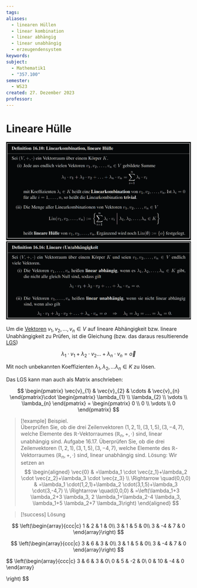 ```yaml
---
tags: 
aliases:
  - linearen Hüllen
  - linear kombination
  - linear abhängig
  - linear unabhängig
  - erzeugendensystem
keywords: 
subject:
  - Mathematik1
  - "357.100"
semester:
  - WS23
created: 27. Dezember 2023
professor:
---
```

 

# Lineare Hülle

![](assets/Pasted%20image%2020240129180934.png)  
![](assets/Pasted%20image%2020240129180921.png)

Um die [Vektoren](../mathe%20(3)/Vektor.md) $v_{1},v_{2},\dots,v_{n}\in V$ auf lineare Abhängigkeit bzw. lineare Unabhängigkeit zu Prüfen, ist die Gleichung (bzw. das daraus resultierende [LGS](../mathe%20(3)/Lineare%20Gleichungssysteme.md))

$$
\lambda_{1}\cdot v_{1}+\lambda_{2}\cdot v_{2}\dots+\lambda_{n}\cdot v_{n}= \vec{o}
$$

Mit noch unbekannten Koeffizienten $\lambda_{1},\lambda_{2},\dots\lambda_{n}\in K$ zu lösen.

Das LGS kann man auch als Matrix anschrieben:

$$
\begin{pmatrix}
\vec{v}_{1} & \vec{v}_{2} & \cdots  & \vec{v}_{n}
\end{pmatrix}\cdot \begin{pmatrix}
\lambda_{1} \\ \lambda_{2} \\ \vdots \\ \lambda_{n}
\end{pmatrix} = \begin{pmatrix}
0 \\ 0 \\ \vdots \\ 0
\end{pmatrix}
$$

> [!example] Beispiel.  
> Überprüfen Sie, ob die drei Zeilenvektoren $(1,2,1),(3,1,5),(3,-4,7)$, welche Elemente des $\mathbb{R}$-Vektorraumes $\left(\mathbb{R}_n,+, \cdot\right)$ sind, linear unabhängig sind.
> Aufgabe 16.17. Überprüfen Sie, ob die drei Zeilenvektoren $(1,2,1),(3,1,5),(3,-4,7)$, welche Elemente des $\mathbb{R}$-Vektorraumes $\left(\mathbb{R}_n,+, \cdot\right)$ sind, linear unabhängig sind.
> Lösung: Wir setzen an
> $$
\begin{aligned}
\vec{0} & =\lambda_1 \cdot \vec{z_1}+\lambda_2 \cdot \vec{z_2}+\lambda_3 \cdot \vec{z_3} \\
\Rightarrow \quad(0,0,0) & =\lambda_1 \cdot(1,2,1)+\lambda_2 \cdot(3,1,5)+\lambda_3 \cdot(3,-4,7) \\
\Rightarrow \quad(0,0,0) & =\left(\lambda_1+3 \lambda_2+3 \lambda_3, 2 \lambda_1+\lambda_2-4 \lambda_3, \lambda_1+5 \lambda_2+7 \lambda_3\right)
\end{aligned}
> $$

> [!success] Lösung

$$
\left(\begin{array}{ccc|c}
1 & 2 & 1 & 0\\
3 & 1 & 5 & 0\\
3 & -4 & 7 & 0
\end{array}\right)
$$

$$
\left(\begin{array}{ccc|c}
3 & 6 & 3 & 0\\
3 & 1 & 5 & 0\\
3 & -4 & 7 & 0
\end{array}\right)
$$

$$
\left(\begin{array}{ccc|c}
3 & 6 & 3 & 0\\
0 & 5 & -2 & 0\\
0 & 10 & -4 & 0
\end{array}

\right)
$$